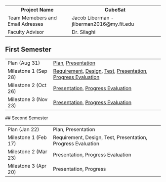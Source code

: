 
<table> 
        <tr>
        <th>Project Name</th>       <th> CubeSat </th>
        </tr>
   
   <tr>
        <td> Team Memebers and Email Adresses </td>         <td> Jacob Liberman - jliberman2016@my.fit.edu </td>
    </tr>
    <tr>
        <td> Faculty Advisor </td>              <td>Dr. Silaghi</td>
    </tr>
</table>



## First Semester

<html>
<table>
<tr>
	<td> Plan (Aug 31) </td>	<td> <a href = "First_Semester/plan1.pdf">Plan</a>, <a href= "First_Semester/plan1Pres.pdf">Presentation</a> </td>
</tr>

<tr>
	<td> Milestone 1 (Sep 28) </td>		<td> <a href = "First_Semester/requirement.pdf">Requirement</a>, <a href= "First_Semester/design.pdf">Design</a>, <a href="First_Semester/test.pdf">Test</a>, <a href="First_Semester/milestone1.pdf">Presentation</a>, <a href="First_Semester/eval1.pdf">Progress Evaluation</a></td>
</tr>

<tr>
	<td> Milestone 2 (Oct 26) </td>		<td> <a href = "First_Semester/milestone2.pdf">Presentation</a>, <a href = "First_Semester/eval2.pdf">Progress Evaluation</a> </td>
</tr>
 
<tr>
	<td> Milestone 3 (Nov 23) </td>		<td> <a href = "First_Semester/milestone3.pdf">Presentation</a>, <a href = "First_Semester/eval3.pdf">Progress Evaluation</a></td>
</tr>
</table>

</html>
## Second Semester

<html>

<table>
<tr>
	<td> Plan (Jan 22) </td>	<td> Plan, Presentation </td>
</tr>

<tr>
	<td> Milestone 1 (Feb 17) </td>		<td> Requirement, Design, Test, Presentation, Progress Evaluation </td>
</tr>

<tr>
	<td> Milestone 2 (Mar 23) </td>		<td> Presentation, Progress Evaluation </td>
</tr>

<tr>
	<td> Milestone 3 (Apr 20) </td>		<td> Presentation, Progress </td>
</tr>
</table>

</html>

